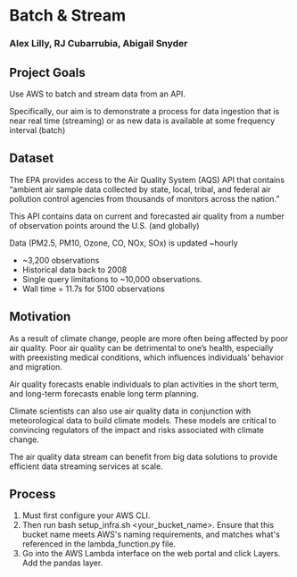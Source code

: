 # Batch & Stream
### Alex Lilly, RJ Cubarrubia, Abigail Snyder​

## Project Goals
Use AWS to batch and stream data from an API​.  

Specifically, our aim is to demonstrate a process for data ingestion that is near real time (streaming) or as new data is available at some frequency interval (batch)​

## Dataset

The EPA provides access to the Air Quality System (AQS) API that contains “ambient air sample data collected by state, local, tribal, and federal air pollution control agencies from thousands of monitors across the nation.”​

This API contains data on current and forecasted air quality from a number of observation points around the U.S. (and globally)​

Data (PM2.5, PM10, Ozone, CO, NOx, SOx) is updated ~hourly​

- ~3,200 observations ​​
- Historical data back to 2008​​
- Single query limitations to ~10,000 observations. ​​
- Wall time = 11.7s for 5100 observations​​

## Motivation

As a result of climate change, people are more often being affected by poor air quality. Poor air quality can be detrimental to one’s health, especially with preexisting medical conditions, which influences individuals’ behavior and migration. ​

Air quality forecasts enable individuals to plan activities in the short term, and long-term forecasts enable long term planning. ​

Climate scientists can also use air quality data in conjunction with meteorological data to build climate models. These models are critical to convincing regulators of the impact and risks associated with climate change. ​

The air quality data stream can benefit from big data solutions to provide efficient data streaming services at scale.  ​

## Process
1. Must first configure your AWS CLI.
2. Then run bash setup_infra.sh <your_bucket_name>. Ensure that this bucket name meets AWS's naming requirements, and matches what's referenced in the lambda_function.py file.
3. Go into the AWS Lambda interface on the web portal and click Layers. Add the pandas layer.
